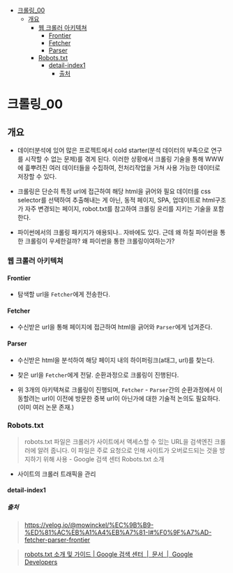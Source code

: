 - [크롤링_00](#크롤링_00)
  - [개요](#개요)
    - [웹 크롤러 아키텍쳐](#웹-크롤러-아키텍쳐)
      - [Frontier](#frontier)
      - [Fetcher](#fetcher)
      - [Parser](#parser)
    - [Robots.txt](#robotstxt)
      - [detail-index1](#detail-index1)
        - [출처](#출처)

# 크롤링_00

## 개요

- 데이터분석에 있어 많은 프로젝트에서 cold starter(분석 데이터의 부족으로 연구를 시작할 수 없는 문제)를 겪게 된다. 이러한 상황에서 크롤링 기술을 통해 WWW에 흝뿌려진 여러 데이터들을 수집하여, 전처리작업을 거쳐 사용 가능한 데이터로 저장할 수 있다.

- 크롤링은 단순히 특정 url에 접근하여 해당 html을 긁어와 필요 데이터를 css selector를 선택하여 추출해내는 게 아닌, 동적 페이지, SPA, 업데이트로 html구조가 자주 변경되는 페이지, robot.txt를 참고하여 크롤링 윤리를 지키는 기술을 포함한다.

- 파이썬에서의 크롤링 패키지가 애용되나.. 자바에도 있다. 근데 왜 하칠 파이썬을 통한 크롤링이 우세한걸까? 왜 파이썬을 통한 크롤링이여하는가?

### 웹 크롤러 아키텍쳐

#### Frontier

- 탐색할 url을 `Fetcher`에게 전송한다.

#### Fetcher

- 수신받은 url을 통해 페이지에 접근하여 html을 긁어와 `Parser`에게 넘겨준다.

#### Parser

- 수신받은 html을 분석하여 해당 페이지 내의 하이퍼링크(a태그, url)를 찾는다. 

- 찾은 url을 `Fetcher`에게 전달. 순환과정으로 크롤링이 진행된다.

- 위 3개의 아키텍쳐로 크롤링이 진행되며, `Fetcher` - `Parser`간의 순환과정에서 이동할려는 url이 이전에 방문한 중복 url이 아닌가에 대한 기술적 논의도 필요하다.(이미 여러 논문 존재.)

### Robots.txt

> robots.txt 파일은 크롤러가 사이트에서 액세스할 수 있는 URL을 검색엔진 크롤러에 알려 줍니다. 이 파일은 주로 요청으로 인해 사이트가 오버로드되는 것을 방지하기 위해 사용 - Google 검색 센터 Robots.txt 소개

- 사이트의 크롤러 트래픽을 관리

#### detail-index1

##### 출처

> https://velog.io/@mowinckel/%EC%9B%B9-%ED%81%AC%EB%A1%A4%EB%A7%81-I#%F0%9F%A7%AD-fetcher-parser-frontier

> [robots.txt 소개 및 가이드 | Google 검색 센터 &nbsp;|&nbsp; 문서 &nbsp;|&nbsp; Google Developers](https://developers.google.com/search/docs/advanced/robots/intro?hl=ko)
